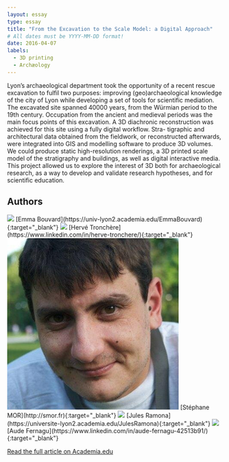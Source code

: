 ```yaml
---
layout: essay
type: essay
title: "From the Excavation to the Scale Model: a Digital Approach"
# All dates must be YYYY-MM-DD format!
date: 2016-04-07
labels:
  - 3D printing
  - Archæology
---
```


Lyon’s archaeological department took the opportunity of a recent rescue excavation to fulfil two purposes: improving (geo)archaeological knowledge of the city of Lyon while developing a set of tools for scientific mediation. The excavated site spanned 40000 years, from the Würmian period to the 19th century. Occupation from the ancient and medieval periods was the main focus points of this excavation. A 3D diachronic reconstruction was achieved for this site using a fully digital workflow. Stra- tigraphic and architectural data obtained from the fieldwork, or reconstructed afterwards, were integrated into GIS and modelling software to produce 3D volumes. We could produce static high-resolution renderings, a 3D printed scale model of the stratigraphy and buildings, as well as digital interactive media. This project allowed us to explore the interest of 3D both for archaeological research, as a way to develop and validate research hypotheses, and for scientific education.

## Authors
<img class="ui avatar image" src="https://0.academia-photos.com/1931883/2690502/3131886/s65_emma.bouvard.jpg">
<span>[Emma Bouvard](https://univ-lyon2.academia.edu/EmmaBouvard){:target="_blank"}</span>

<img class="ui avatar image" src="https://media.licdn.com/dms/image/C5103AQF8Uxt6fytHoQ/profile-displayphoto-shrink_800_800/0?e=1545868800&v=beta&t=4GSQ0MTkQHxUpRopv4X4KzY8pDbQyFrZjtx4aUmCj_U">
<span>[Hervé Tronchère](https://www.linkedin.com/in/herve-tronchere/){:target="_blank"}</span>

<img class="ui avatar image" src="/images/smor.jpg">
<span>[Stéphane MOR](http://smor.fr){:target="_blank"}</span>

<img class="ui avatar image" src="https://0.academia-photos.com/6142353/7178506/8083571/s200_jules.ramona.jpg">
<span>[Jules Ramona](https://universite-lyon2.academia.edu/JulesRamona){:target="_blank"}</span>

<img class="ui avatar image" src="https://media.licdn.com/dms/image/C4E03AQGgXDLhQWA2bg/profile-displayphoto-shrink_800_800/0?e=1545868800&v=beta&t=6qlMb7UQ1GQ41Q2SdTbnfrv_kXO82GljWIGOtrWizjY">
<span>[Aude Fernagu](https://www.linkedin.com/in/aude-fernagu-42513b91/){:target="_blank"}</span>

[Read the full article on Academia.edu](https://www.academia.edu/24157587/From_the_Excavation_to_the_Scale_Model_a_Digital_Approach)